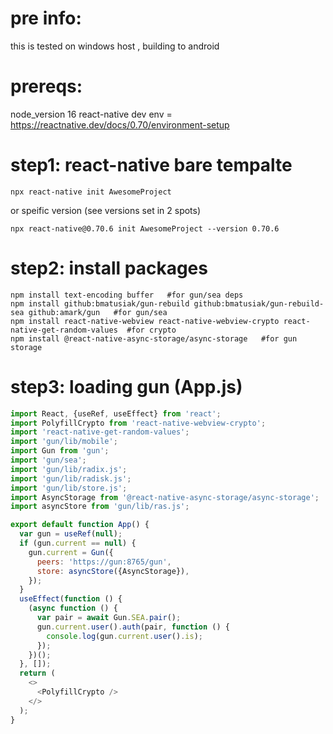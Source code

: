 # pre info:
  this is tested on windows host , building to android

# prereqs:
  node_version 16
  react-native dev env = https://reactnative.dev/docs/0.70/environment-setup

# step1: react-native bare tempalte

```
npx react-native init AwesomeProject
```
or speific version (see versions set in 2 spots)
```
npx react-native@0.70.6 init AwesomeProject --version 0.70.6
```

# step2: install packages
```
npm install text-encoding buffer   #for gun/sea deps
npm install github:bmatusiak/gun-rebuild github:bmatusiak/gun-rebuild-sea github:amark/gun   #for gun/sea
npm install react-native-webview react-native-webview-crypto react-native-get-random-values  #for crypto
npm install @react-native-async-storage/async-storage   #for gun storage
```

# step3: loading gun (App.js)
```js
import React, {useRef, useEffect} from 'react';
import PolyfillCrypto from 'react-native-webview-crypto';
import 'react-native-get-random-values';
import 'gun/lib/mobile';
import Gun from 'gun';
import 'gun/sea';
import 'gun/lib/radix.js';
import 'gun/lib/radisk.js';
import 'gun/lib/store.js';
import AsyncStorage from '@react-native-async-storage/async-storage';
import asyncStore from 'gun/lib/ras.js';

export default function App() {
  var gun = useRef(null);
  if (gun.current == null) {
    gun.current = Gun({
      peers: 'https://gun:8765/gun',
      store: asyncStore({AsyncStorage}),
    });
  }
  useEffect(function () {
    (async function () {
      var pair = await Gun.SEA.pair();
      gun.current.user().auth(pair, function () {
        console.log(gun.current.user().is);
      });
    })();
  }, []);
  return (
    <>
      <PolyfillCrypto />
    </>
  );
}

```
